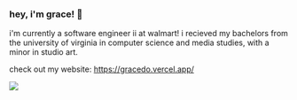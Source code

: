 ### hey, i'm grace! 👋

i'm currently a software engineer ii at walmart! i recieved my bachelors from the university of virginia in computer science and media studies, with a minor in studio art.

check out my website: https://gracedo.vercel.app/

![](https://komarev.com/ghpvc/?username=graced0)
